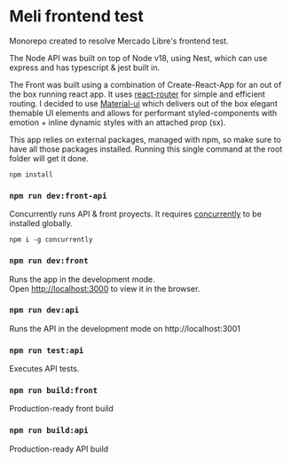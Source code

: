 # Meli frontend test 

Monorepo created to resolve Mercado Libre's frontend test.

The Node API was built on top of Node v18, using Nest, which can use express and has typescript & jest built in.

The Front was built using a combination of Create-React-App for an out of the box running react app.
It uses [react-router](https://reactrouter.com/en/main) for simple and efficient routing.
I decided to use [Material-ui](https://mui.com/) which delivers out of the box elegant themable UI elements and allows for performant styled-components with emotion + inline dynamic styles with an attached prop (sx).

This app relies on external packages, managed with npm, so make sure to have all those packages installed.
Running this single command at the root folder will get it done.
```
npm install
```

### `npm run dev:front-api`

Concurrently runs API & front proyects.
It requires [concurrently](https://www.npmjs.com/package/concurrently) to be installed globally.

```
npm i -g concurrently
```

### `npm run dev:front`

Runs the app in the development mode.\
Open [http://localhost:3000](http://localhost:3000) to view it in the browser.

### `npm run dev:api`

Runs the API in the development mode on http://localhost:3001

### `npm run test:api`

Executes API tests.

### `npm run build:front`

Production-ready front build

### `npm run build:api`

Production-ready API build